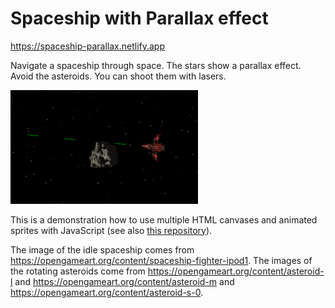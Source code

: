 # Spaceship with Parallax effect

https://spaceship-parallax.netlify.app

Navigate a spaceship through space. The stars show a parallax effect. Avoid the asteroids. You can shoot them with lasers.

<img src="./public/img/screenshot.png" alt="Screenshot" width="300"/>

This is a demonstration how to use multiple HTML canvases and animated sprites with JavaScript (see also [this repository](https://github.com/ScriptRaccoon/Sprite-Animation)).

The image of the idle spaceship comes from https://opengameart.org/content/spaceship-fighter-ipod1. The images of the rotating asteroids come from https://opengameart.org/content/asteroid-l and https://opengameart.org/content/asteroid-m and https://opengameart.org/content/asteroid-s-0.
